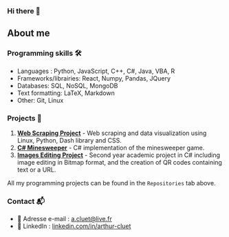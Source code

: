 ### Hi there 👋

## About me


### Programming skills 🛠

- Languages : Python, JavaScript, C++, C#, Java, VBA, R
- Frameworks/librairies: React, Numpy, Pandas, JQuery
- Databases: SQL, NoSQL, MongoDB
- Text formatting: LaTeX, Markdown
- Other: Git, Linux

### Projects 🌟


1. [**Web Scraping Project**](https://github.com/arthurcluet/webscraping-project) - Web scraping and data visualization using Linux, Python, Dash library and CSS.
2. [**C# Minesweeper**](https://github.com/arthurcluet/Minesweeper) - C# implementation of the minesweeper game.
3. [**Images Editing Project**](https://github.com/arthurcluet/Images-Editing-Project) - Second year academic project in C# including image editing in Bitmap format, and the creation of QR codes containing text or a URL.

All my programming projects can be found in the `Repositories` tab above.

### Contact 📬

- 📧 Adresse e-mail : [a.cluet@live.fr](mailto:a.cluet@live.fr)
- 💼 LinkedIn : [linkedin.com/in/arthur-cluet](https://www.linkedin.com/in/arthur-cluet/)
